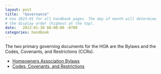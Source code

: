 ```yaml
---
layout: post
title:  "Governance"
# Use 2023-01 for all handbook pages. The day of month will determine
# the display order (highest at the top).
date:   2023-01-30 08:00:00 -0700
categories: handbook
---
```

The two primary governing documents for the HOA are the Bylaws
and the Codes, Covenants, and Restrictions (CCRs).

* [Homeowners Association Bylaws](../assets/documents/hoa_bylaws.pdf)
* [Codes, Covenants, and Restrictions](../assets/documents/combined_ccrs.pdf)
